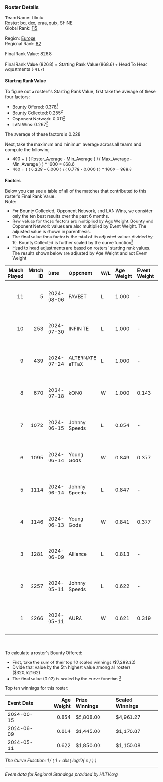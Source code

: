 ### Roster Details<br />
Team Name: Lilmix<br />
Roster: bq, dex, eraa, quix, SHiNE<br />
Global Rank: [115](../standings_global.md)<br />
<br />
Region: [Europe]( ../standings_europe.md)<br />
Regional Rank: [82]( ../standings_europe.md)<br />
<br />
Final Rank Value:  826.8<br />
<br />
Final Rank Value (826.8) = Starting Rank Value (868.6) + Head To Head Adjustments (-41.7)<br />

#### Starting Rank Value<br />
To figure out a rosters's Starting Rank Value, first take the average of these four factors:<br />
- Bounty Offered: 0.378[<sup>1</sup>](#table2)
- Bounty Collected: 0.255[<sup>2</sup>](#table1)
- Opponent Network: 0.011[<sup>2</sup>](#table1)
- LAN Wins: 0.267[<sup>2</sup>](#table1)

The average of these factors is 0.228<br />
<br />
Next, take the maximum and minimum average across all teams and compute the following:<br />
- 400 + ( ( Roster_Average - Min_Average ) / ( Max_Average - Min_Average ) ) * 1600 = 868.6
- 400 + ( ( 0.228 - 0.000 ) / ( 0.778 - 0.000 ) ) * 1600 = 868.6


#### Factors<br />
Below you can see a table of all of the matches that contributed to this roster's Final Rank Value.<br />
Note:<br />

- For Bounty Collected, Opponent Network, and LAN Wins, we consider only the ten best results over the past 6 months.
- Raw values for those factors are multiplied by Age Weight. Bounty and Opponent Network values are also multiplied by Event Weight. The adjusted value is shown in parenthesis.
- The final value for a factor is the total of its adjusted values divided by 10. Bounty Collected is further scaled by the curve function[<sup>3</sup>](#curveFunction)
- Head to head adjustments are based on rosters' starting rank values. The results shown below are adjusted by Age Weight and not Event Weight
<span id="table1"></span><br />


| Match Played | Match ID | Date       | Opponent        | W/L | Age Weight | Event Weight | Bounty Collected | Opponent Network | LAN Wins  | H2H Adj. | Roster                      |
| -: | -: | :- | :- | :- | :- | :- | :- | :- | :- | -: | :- |
|           11 |        5 | 2024-08-06 | FAVBET          | L   | 1.000      | -            | -                | -                | -         |   -15.54 | bq, dex, eraa, quix, SHiNE  |
|           10 |      253 | 2024-07-30 | INFINITE        | L   | 1.000      | -            | -                | -                | -         |   -25.23 | bq, dex, L00m1, quix, SHiNE |
|            9 |      439 | 2024-07-24 | ALTERNATE aTTaX | L   | 1.000      | -            | -                | -                | -         |   -16.80 | bq, dex, L00m1, quix, SHiNE |
|            8 |      670 | 2024-07-18 | kONO            | W   | 1.000      | 0.143        | 0.028 (0.004)    | 0.553 (0.079)    | 0 (0.000) |    13.43 | bq, dex, L00m1, quix, SHiNE |
|            7 |     1072 | 2024-06-15 | Johnny Speeds   | L   | 0.854      | -            | -                | -                | -         |    -2.94 | bq, dex, poiii, quix, zyyx  |
|            6 |     1095 | 2024-06-14 | Young Gods      | W   | 0.849      | 0.377        | 0.007 (0.002)    | 0.032 (0.010)    | 1 (0.849) |     7.98 | bq, dex, poiii, quix, zyyx  |
|            5 |     1114 | 2024-06-14 | Johnny Speeds   | L   | 0.847      | -            | -                | -                | -         |    -2.89 | bq, dex, poiii, quix, zyyx  |
|            4 |     1146 | 2024-06-13 | Young Gods      | W   | 0.841      | 0.377        | 0.007 (0.002)    | 0.032 (0.010)    | 1 (0.841) |     8.08 | bq, dex, poiii, quix, zyyx  |
|            3 |     1281 | 2024-06-09 | Alliance        | L   | 0.813      | -            | -                | -                | -         |   -13.32 | bq, dex, poiii, quix, zyyx  |
|            2 |     2257 | 2024-05-11 | Johnny Speeds   | L   | 0.622      | -            | -                | -                | -         |    -1.75 | bq, dex, poiii, quix, zyyx  |
|            1 |     2266 | 2024-05-11 | AURA            | W   | 0.621      | 0.319        | 0.017 (0.003)    | 0.057 (0.011)    | 1 (0.621) |     7.25 | bq, dex, poiii, quix, zyyx  |

<br />
<span id="table2"></span><br />
To calculate a roster's Bounty Offered:<br />

- First, take the sum of their top 10 scaled winnings ($7,288.22)
- Divide that value by the 5th highest value among all rosters ($320,521.62)
- The final value (0.02) is scaled by the curve function.[<sup>3</sup>](#curveFunction)

Top ten winnings for this roster:<br />

| Event Date | Age Weight | Prize Winnings | Scaled Winnings |
| :- | -: | :- | :- |
| 2024-06-15 |      0.854 | $5,808.00      | $4,961.27       |
| 2024-06-09 |      0.814 | $1,445.00      | $1,176.87       |
| 2024-05-11 |      0.622 | $1,850.00      | $1,150.08       |


<span id="curveFunction"></span>_The Curve Function: 1 / ( 1 + abs( log10( x ) ) )_<br />

---
_Event data for Regional Standings provided by HLTV.org_<br />
